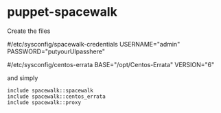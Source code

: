 puppet-spacewalk
================

Create the files

#/etc/sysconfig/spacewalk-credentials 
USERNAME="admin"
PASSWORD="putyourUIpasshere"


#/etc/sysconfig/centos-errata 
BASE="/opt/Centos-Errata"
VERSION="6"


and simply

    include spacewalk::spacewalk
    include spacewalk::centos_errata
    include spacewalk::proxy



